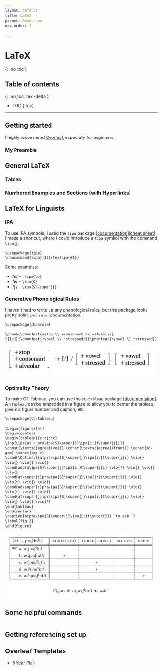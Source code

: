 ```yaml
---
layout: default
title: LaTeX
parent: Resources
nav_order: 1

---
```


# LaTeX
{: .no_toc }

## Table of contents
{: .no_toc .text-delta }

* TOC
{:toc}

---

## Getting started

I highly recommend [Overleaf](https://www.overleaf.com/), especially for beginners. 

### My Preamble

## General LaTeX

### Tables

### Numbered Examples and Sections (with Hyperlinks)

## LaTeX for Linguists

### IPA

To use IPA symbols, I used the `tipa` package [[documentation](https://www.tug.org/tugboat/tb17-2/tb51rei.pdf)][[cheat sheet](https://jon.dehdari.org/tutorials/tipachart_mod.pdf)].  I made a shortcut, where I could introduce a `tipa` symbol with the command `\ipa{}`. 

```
\usepackage{tipa}
\newcommand{\ipa}[1]{\textipa{#1}}
```

Some examples: 

*   /ø/ - ``` \ipa{\o}```
*   /ʁ/ - ```\ipa{K}```
*   /ʃʲ/ -  ``` \ipa{S}\super{j} ```

### Generative Phonological Rules

I haven't had to write up any phonological rules, but this package looks pretty solid: `phonrule` [[documentation](https://www.ctan.org/pkg/phonrule?lang=en)]. 

```
\usepackage{phonrule}

\phonb{\phonfeat{+stop \\ +consonant \\ +alveolar}
}{[ɾ]}{\phonfeat{+vowel \\ +stressed}}{\phonfeat{+vowel \\ +stressed}}
```

<p align="center">
  <img width="500" src="/assets/images/phonrule.png">
</p>

### Optimality Theory

To make OT Tableau, you can use the `ot-tableau` package [[documentation](https://ctan.org/pkg/ot-tableau?lang=en)]. A `\tableau` can be embedded in a figure to allow you to center the tableau, give it a figure number and caption, etc.

```
\usepackage{ot-tableau}

\begin{figure}[h!]
\begin{center}
\begin{tableau}{c:c|c:c} 
\inp{\ips{at + pra\ipa{S}\super{j}\ipa{i:}t\super{j}i}} \const{\textsc{agree}(voi)} \const{\textsc{agree}(front)} \const{no-gem} \const{dep-v}
\cand[\Optimal]{atpra\ipa{S}\super{j}\ipa{i:}t\super{j}i} \vio{} \vio{} \vio{} \vio{} 
\cand{adpra\ipa{S}\super{j}\ipa{i:}t\super{j}i} \vio{*} \vio{} \vio{} \vio{} 
\cand{at\super{j}pra\ipa{S}\super{j}\ipa{i:}t\super{j}i} \vio{} \vio{*} \vio{} \vio{} 
\cand{ad\super{j}pra\ipa{S}\super{j}\ipa{i:}t\super{j}i} \vio{} \vio{*} \vio{} \vio{} 
\cand{at\super{j}ipra\ipa{S}\super{j}\ipa{i:}t\super{j}i} \vio{} \vio{} \vio{} \vio{*} 
\end{tableau}
\end{center}
\caption{atpra\ipa{S}\super{j}\ipa{i:}t\super{j}i `to ask' }
\label{fig:2}
\end{figure}
```

<p align="center">
  <img width="600" src="/assets/images/OT.png">
</p>

## Some helpful commands

```

```

## Getting referencing set up

## Overleaf Templates

*   [5 Year Plan](https://www.overleaf.com/latex/templates/5-year-plan-template/vvpndktfxmvw)

